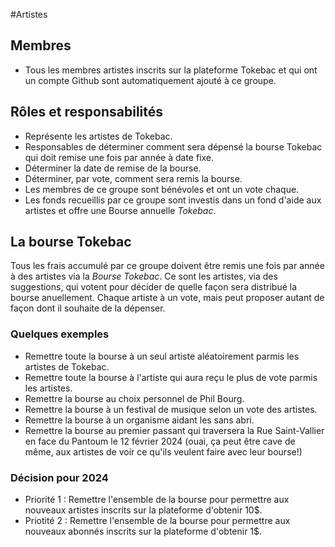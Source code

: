 #Artistes 

## Membres 
- Tous les membres artistes inscrits sur la plateforme Tokebac et qui ont un compte Github sont automatiquement ajouté à ce groupe.

## Rôles et responsabilités 
- Représente les artistes de Tokebac.
- Responsables de déterminer comment sera dépensé la bourse Tokebac qui doit remise une fois par année à date fixe.
- Déterminer la date de remise de la bourse.
- Déterminer, par vote, comment sera remis la bourse. 
- Les membres de ce groupe sont bénévoles et ont un vote chaque.
- Les fonds recueillis par ce groupe sont investis dans un fond d'aide aux artistes et offre une Bourse annuelle _Tokebac_.

## La bourse Tokebac
Tous les frais accumulé par ce groupe doivent être remis une fois par année à des artistes via la _Bourse Tokebac_.
Ce sont les artistes, via des suggestions, qui votent pour décider de quelle façon sera distribué la bourse anuellement.
Chaque artiste à un vote, mais peut proposer autant de façon dont il souhaite de la dépenser.

### Quelques exemples 
- Remettre toute la bourse à un seul artiste aléatoirement parmis les artistes de Tokebac.
- Remettre toute la bourse à l'artiste qui aura reçu le plus de vote parmis les artistes.
- Remettre la bourse au choix personnel de Phil Bourg.
- Remettre la bourse à un festival de musique selon un vote des artistes.
- Remettre la bourse à un organisme aidant les sans abri.
- Remettre la bourse au premier passant qui traversera la Rue Saint-Vallier en face du Pantoum le 12 février 2024 (ouai, ça peut être cave de même, aux artistes de voir ce qu'ils veulent faire avec leur bourse!)

### Décision pour 2024
- Priorité 1 : Remettre l'ensemble de la bourse pour permettre aux nouveaux artistes inscrits sur la plateforme d'obtenir 10$.
- Priotité 2 : Remettre l'ensemble de la bourse pour permettre aux nouveaux abonnés inscrits sur la plateforme d'obtenir 1$.

